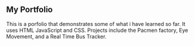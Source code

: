 ## My Portfolio
This is a porfolio that demonstrates some of what i have learned so far. It uses HTML JavaScript and CSS. Projects include the Pacmen factory, Eye Movement, and a Real Time Bus Tracker.
<a href="https://danielybarra.github.io/"></a>
